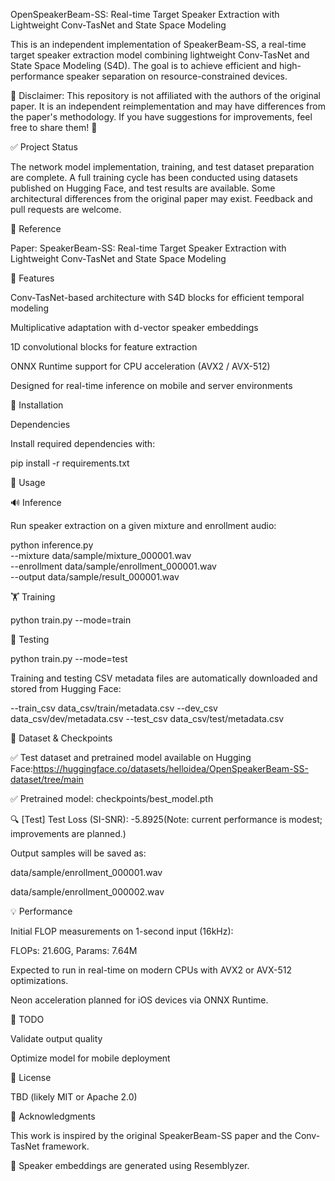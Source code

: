 OpenSpeakerBeam-SS: Real-time Target Speaker Extraction with Lightweight Conv-TasNet and State Space Modeling

This is an independent implementation of SpeakerBeam-SS, a real-time target speaker extraction model combining lightweight Conv-TasNet and State Space Modeling (S4D). The goal is to achieve efficient and high-performance speaker separation on resource-constrained devices.

🚨 Disclaimer: This repository is not affiliated with the authors of the original paper. It is an independent reimplementation and may have differences from the paper's methodology. If you have suggestions for improvements, feel free to share them! 🚨

✅ Project Status

The network model implementation, training, and test dataset preparation are complete. A full training cycle has been conducted using datasets published on Hugging Face, and test results are available. Some architectural differences from the original paper may exist. Feedback and pull requests are welcome.

📖 Reference

Paper: SpeakerBeam-SS: Real-time Target Speaker Extraction with Lightweight Conv-TasNet and State Space Modeling

📌 Features

Conv-TasNet-based architecture with S4D blocks for efficient temporal modeling

Multiplicative adaptation with d-vector speaker embeddings

1D convolutional blocks for feature extraction

ONNX Runtime support for CPU acceleration (AVX2 / AVX-512)

Designed for real-time inference on mobile and server environments

🔧 Installation

Dependencies

Install required dependencies with:

pip install -r requirements.txt

🚀 Usage

🔊 Inference

Run speaker extraction on a given mixture and enrollment audio:

python inference.py \
  --mixture data/sample/mixture_000001.wav \
  --enrollment data/sample/enrollment_000001.wav \
  --output data/sample/result_000001.wav

🏋️ Training

python train.py --mode=train

🧪 Testing

python train.py --mode=test

Training and testing CSV metadata files are automatically downloaded and stored from Hugging Face:

--train_csv data_csv/train/metadata.csv
--dev_csv   data_csv/dev/metadata.csv
--test_csv  data_csv/test/metadata.csv

💾 Dataset & Checkpoints

✅ Test dataset and pretrained model available on Hugging Face:https://huggingface.co/datasets/helloidea/OpenSpeakerBeam-SS-dataset/tree/main

✅ Pretrained model: checkpoints/best_model.pth

🔍 [Test] Test Loss (SI-SNR): -5.8925(Note: current performance is modest; improvements are planned.)

Output samples will be saved as:

data/sample/enrollment_000001.wav  <audio>
data/sample/mixture_000001.wav     <audio>
data/sample/result_000001.wav      <audio>

data/sample/enrollment_000002.wav  <audio>
data/sample/mixture_000002.wav     <audio>
data/sample/result_000002.wav      <audio>

💡 Performance

Initial FLOP measurements on 1-second input (16kHz):

FLOPs: 21.60G, Params: 7.64M

Expected to run in real-time on modern CPUs with AVX2 or AVX-512 optimizations.

Neon acceleration planned for iOS devices via ONNX Runtime.

📌 TODO

Validate output quality

Optimize model for mobile deployment

📜 License

TBD (likely MIT or Apache 2.0)

🙌 Acknowledgments

This work is inspired by the original SpeakerBeam-SS paper and the Conv-TasNet framework.

🔹 Speaker embeddings are generated using Resemblyzer.


